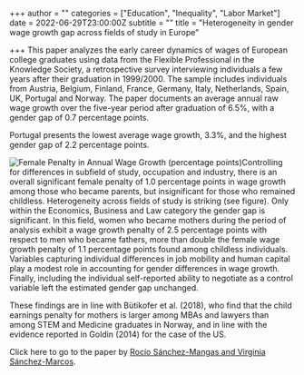 +++
author = ""
categories = ["Education", "Inequality", "Labor Market"]
date = 2022-06-29T23:00:00Z
subtitle = ""
title = "Heterogeneity in gender wage growth gap across fields of study in Europe"

+++
This paper analyzes the early career dynamics of wages of European college graduates using data from the Flexible Professional in the Knowledge Society, a retrospective survey interviewing individuals a few years after their graduation in 1999/2000. The sample includes individuals from Austria, Belgium, Finland, France, Germany, Italy, Netherlands, Spain, UK, Portugal and Norway. The paper documents an average annual raw wage growth over the five-year period after graduation of 6.5%, with a gender gap of 0.7 percentage points.

Portugal presents the lowest average wage growth, 3.3%, and the highest gender gap of 2.2 percentage points.

![](/v1656621841/research_report/Screen_Shot_2022-06-30_at_9.43.14_PM_b6k6bt.png "Female Penalty in Annual Wage Growth (percentage points)")Controlling for differences in subfield of study, occupation and industry, there is an overall significant female penalty of 1.0 percentage points in wage growth among those who became parents, but insignificant for those who remained childless. Heterogeneity across fields of study is striking (see figure). Only within the Economics, Business and Law category the gender gap is significant. In this field, women who became mothers during the period of analysis exhibit a wage growth penalty of 2.5 percentage points with respect to men who became fathers, more than double the female wage growth penalty of 1.1 percentage points found among childless individuals. Variables capturing individual differences in job mobility and human capital play a modest role in accounting for gender differences in wage growth. Finally, including the individual self-reported ability to negotiate as a control variable left the estimated gender gap unchanged.

These findings are in line with Bütikofer et al. (2018), who find that the child earnings penalty for mothers is larger among MBAs and lawyers than among STEM and Medicine graduates in Norway, and in line with the evidence reported in Goldin (2014) for the case of the US.

Click here to go to the paper by [Rocío Sánchez-Mangas and Virginia Sánchez-Marcos](https://academic.oup.com/cesifo/article/67/3/251/6151198?rss=1).